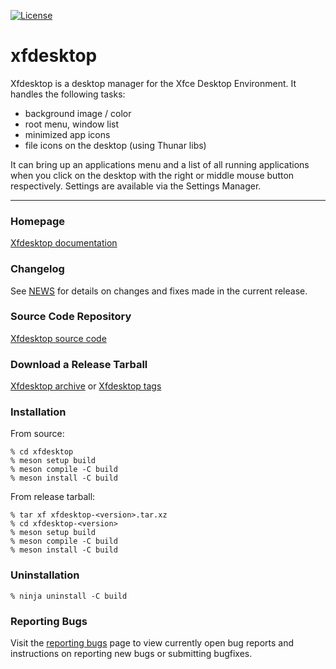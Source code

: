 [![License](https://img.shields.io/badge/License-GPL%20v2-blue.svg)](https://gitlab.xfce.org/xfce/xfdesktop/-/blob/master/COPYING)

# xfdesktop


Xfdesktop is a desktop manager for the Xfce Desktop Environment. It handles the following tasks:

  * background image / color
  * root menu, window list
  * minimized app icons
  * file icons on the desktop (using Thunar libs)

It can bring up an applications menu and a list of all running applications when you click on the desktop with the right or middle mouse button respectively. Settings are available via the Settings Manager.

----

### Homepage

[Xfdesktop documentation](https://docs.xfce.org/xfce/xfdesktop/start)

### Changelog

See [NEWS](https://gitlab.xfce.org/xfce/xfdesktop/-/blob/master/NEWS) for details on changes and fixes made in the current release.

### Source Code Repository

[Xfdesktop source code](https://gitlab.xfce.org/xfce/xfdesktop)

### Download a Release Tarball

[Xfdesktop archive](https://archive.xfce.org/src/xfce/xfdesktop)
    or
[Xfdesktop tags](https://gitlab.xfce.org/xfce/xfdesktop/-/tags)

### Installation

From source: 

    % cd xfdesktop
    % meson setup build
    % meson compile -C build
    % meson install -C build

From release tarball:

    % tar xf xfdesktop-<version>.tar.xz
    % cd xfdesktop-<version>
    % meson setup build
    % meson compile -C build
    % meson install -C build

### Uninstallation

    % ninja uninstall -C build

### Reporting Bugs

Visit the [reporting bugs](https://docs.xfce.org/xfce/xfdesktop/bugs) page to view currently open bug reports and instructions on reporting new bugs or submitting bugfixes.

